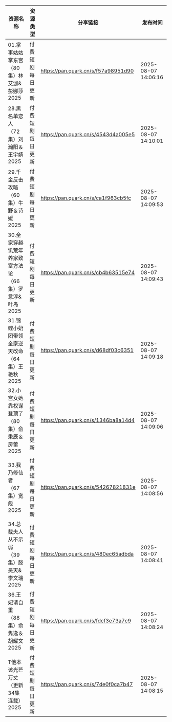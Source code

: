 | 资源名称                             | 资源类型     | 分享链接                                | 发布时间                |
| -------------------------------- | -------- | ----------------------------------- | ------------------- |
| 01.掌事姑姑掌东宫（80集）林艾泇&彭娜莎2025       | 付费短剧每日更新 | https://pan.quark.cn/s/f57a98951d90 | 2025-08-07 14:06:16 |
| 28.黑名单恋人（72集）刘瀚阳＆王宇婧2025         | 付费短剧每日更新 | https://pan.quark.cn/s/4543d4a005e5 | 2025-08-07 14:10:01 |
| 29.千金反击攻略（60集）牛野＆诗媛2025          | 付费短剧每日更新 | https://pan.quark.cn/s/ca1f963cb5fc | 2025-08-07 14:09:53 |
| 30.全家穿越饥荒年养家致富方法论（66集）罗意淳&叶岛2025 | 付费短剧每日更新 | https://pan.quark.cn/s/cb4b63515e74 | 2025-08-07 14:09:43 |
| 31.锦鲤小奶团带领全家逆天改命（64集）王艳秋2025     | 付费短剧每日更新 | https://pan.quark.cn/s/d68df03c6351 | 2025-08-07 14:09:18 |
| 32.小宫女她靠权谋登顶了（80集）俞秉辰＆房蕾2025     | 付费短剧每日更新 | https://pan.quark.cn/s/1346ba8a14d4 | 2025-08-07 14:09:06 |
| 33.我乃修仙者（67集）宽彪2025              | 付费短剧每日更新 | https://pan.quark.cn/s/54267821831e | 2025-08-07 14:08:56 |
| 34.总裁夫人从不示弱（39集）滕昊天&李文瑞2025      | 付费短剧每日更新 | https://pan.quark.cn/s/480ec65adbda | 2025-08-07 14:08:41 |
| 36.王妃请自重（88集）俞隽逸＆胡耀文2025         | 付费短剧每日更新 | https://pan.quark.cn/s/fdcf3e73a7c9 | 2025-08-07 14:08:24 |
| T他本该光芒万丈（更新34集 连载）2025           | 付费短剧每日更新 | https://pan.quark.cn/s/7de0f0ca7b47 | 2025-08-07 14:08:15 |
